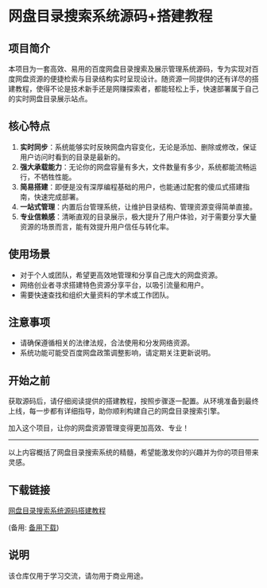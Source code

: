 # 网盘目录搜索系统源码+搭建教程

## 项目简介

本项目为一套高效、易用的百度网盘目录搜索及展示管理系统源码，专为实现对百度网盘资源的便捷检索与目录结构实时呈现设计。随资源一同提供的还有详尽的搭建教程，使得不论是技术新手还是网赚探索者，都能轻松上手，快速部署属于自己的实时网盘目录展示站点。

## 核心特点

1. **实时同步**：系统能够实时反映网盘内容变化，无论是添加、删除或修改，保证用户访问时看到的目录是最新的。
2. **强大承载能力**：无论你的网盘容量有多大，文件数量有多少，系统都能流畅运行，不牺牲性能。
3. **简易搭建**：即便是没有深厚编程基础的用户，也能通过配套的傻瓜式搭建指南，快速完成部署。
4. **一站式管理**：内置后台管理系统，让维护目录结构、管理资源变得简单直接。
5. **专业信赖感**：清晰直观的目录展示，极大提升了用户体验，对于需要分享大量资源的场景而言，能有效提升用户信任与转化率。

## 使用场景

- 对于个人或团队，希望更高效地管理和分享自己庞大的网盘资源。
- 网络创业者寻求搭建特色资源分享平台，以吸引流量和用户。
- 需要快速查找和组织大量资料的学术或工作团队。

## 注意事项

- 请确保遵循相关的法律法规，合法使用和分发网络资源。
- 系统功能可能受百度网盘政策调整影响，请定期关注更新说明。

## 开始之前

获取源码后，请仔细阅读提供的搭建教程，按照步骤逐一配置。从环境准备到最终上线，每一步都有详细指导，助你顺利构建自己的网盘目录搜索引擎。

加入这个项目，让你的网盘资源管理变得更加高效、专业！

---

以上内容概括了网盘目录搜索系统的精髓，希望能激发你的兴趣并为你的项目带来灵感。

## 下载链接
[网盘目录搜索系统源码搭建教程](https://pan.quark.cn/s/f4766dc25df1) 

(备用: [备用下载](https://pan.baidu.com/s/1tWr0CXYUw3EHiQtVCOqUWw?pwd=1234))

## 说明

该仓库仅用于学习交流，请勿用于商业用途。
